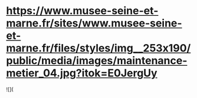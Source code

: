 # https://www.musee-seine-et-marne.fr/sites/www.musee-seine-et-marne.fr/files/styles/img__253x190/public/media/images/maintenance-metier_04.jpg?itok=E0JergUy

![](
